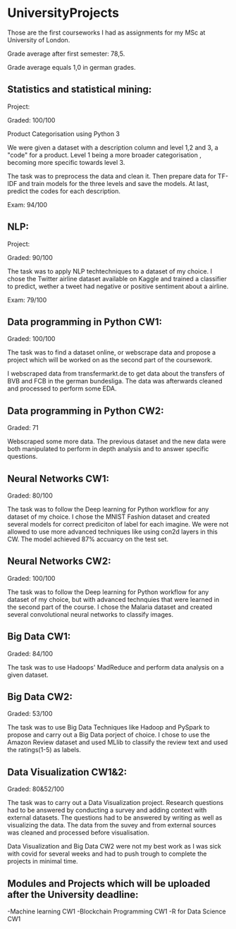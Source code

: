 # UniversityProjects

Those are the first courseworks I had as assignments for my MSc at University of London. 

Grade average after first semester: 78,5. 

Grade average equals 1,0 in german grades.

## Statistics and statistical mining:

Project:

Graded: 100/100

Product Categorisation using Python 3

We were given a dataset with a description column and level 1,2 and 3, a "code" for a product. Level 1 being a more broader categorisation , becoming more specific towards level 3.

The task was to preprocess the data and clean it. Then prepare data for TF-IDF and train models for the three levels and save the models.
At last, predict the codes for each description.

Exam: 94/100


## NLP: 

Project:

Graded: 90/100

The task was to apply NLP techtechniques to a dataset of my choice. I chose the Twitter airline dataset available on Kaggle and trained a classifier to predict, wether a tweet had
negative or positive sentiment about a airline.

Exam: 79/100


## Data programming in Python CW1:

Graded: 100/100

The task was to find a dataset online, or webscrape data and propose a project which will be worked on as the second part of the coursework.

I webscraped data from transfermarkt.de to get data about the transfers of BVB and FCB in the german bundesliga. The data was afterwards cleaned and processed to perform some EDA.


## Data programming in Python CW2:

Graded: 71

Webscraped some more data. The previous dataset and the new data were both manipulated to perform in depth analysis and to answer specific questions.


## Neural Networks CW1:

Graded: 80/100

The task was to follow the Deep learning for Python workflow for any dataset of my choice. I chose the MNIST Fashion dataset and created several models for correct prediciton of 
label for each imagine. We were not allowed to use more advanced techniques like using con2d layers in this CW. The model achieved 87% accuarcy on the test set.


## Neural Networks CW2:

Graded: 100/100

The task was to follow the Deep learning for Python workflow for any dataset of my choice, but with advanced technquies that were learned in the second part of the course. I chose the Malaria dataset and created several convolutional neural networks to classify images.

## Big Data CW1:

Graded: 84/100

The task was to use Hadoops' MadReduce and perform data analysis on a given dataset.


## Big Data CW2:

Graded: 53/100

The task was to use Big Data Techniques like Hadoop and PySpark to propose and carry out a Big Data porject of choice. I chose to use the Amazon Review dataset and used MLlib to classify the review text and used the ratings(1-5) as labels.


## Data Visualization CW1&2:

Graded: 80&52/100

The task was to carry out a Data Visualization project. Research questions had to be answered by conducting a survey and adding context with external datasets. The questions had to be answered by writing as well as visualizing the data. The data from the suvey and from external sources was cleaned and processed before visualisation.


Data Visualization and Big Data CW2 were not my best work as I was sick with covid for several weeks and had to push trough to complete the projects in minimal time.

## Modules and Projects which will be uploaded after the University deadline:

-Machine learning CW1
-Blockchain Programming CW1
-R for Data Science CW1
